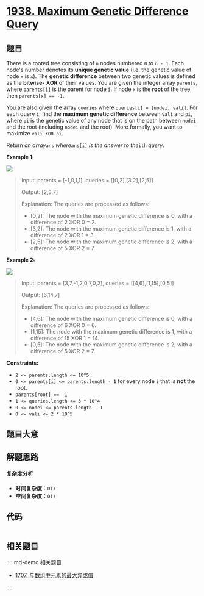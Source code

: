 # [1938. Maximum Genetic Difference Query](https://leetcode.com/problems/maximum-genetic-difference-query/)

## 题目

There is a rooted tree consisting of `n` nodes numbered `0` to `n - 1`. Each
node's number denotes its **unique genetic value** (i.e. the genetic value of
node `x` is `x`). The **genetic difference** between two genetic values is
defined as the **bitwise-** **XOR** of their values. You are given the integer
array `parents`, where `parents[i]` is the parent for node `i`. If node `x` is
the **root** of the tree, then `parents[x] == -1`.

You are also given the array `queries` where `queries[i] = [nodei, vali]`. For
each query `i`, find the **maximum genetic difference** between `vali` and
`pi`, where `pi` is the genetic value of any node that is on the path between
`nodei` and the root (including `nodei` and the root). More formally, you want
to maximize `vali XOR pi`.

Return _an array_`ans` _where_`ans[i]` _is the answer to the_`ith` _query_.

**Example 1:**

![](https://assets.leetcode.com/uploads/2021/06/29/c1.png)

> Input: parents = [-1,0,1,1], queries = [[0,2],[3,2],[2,5]]
>
> Output: [2,3,7]
>
> Explanation: The queries are processed as follows:
>
> - [0,2]: The node with the maximum genetic difference is 0, with a difference of 2 XOR 0 = 2.
> - [3,2]: The node with the maximum genetic difference is 1, with a difference of 2 XOR 1 = 3.
> - [2,5]: The node with the maximum genetic difference is 2, with a difference of 5 XOR 2 = 7.

**Example 2:**

![](https://assets.leetcode.com/uploads/2021/06/29/c2.png)

> Input: parents = [3,7,-1,2,0,7,0,2], queries = [[4,6],[1,15],[0,5]]
>
> Output: [6,14,7]
>
> Explanation: The queries are processed as follows:
>
> - [4,6]: The node with the maximum genetic difference is 0, with a difference of 6 XOR 0 = 6.
> - [1,15]: The node with the maximum genetic difference is 1, with a difference of 15 XOR 1 = 14.
> - [0,5]: The node with the maximum genetic difference is 2, with a difference of 5 XOR 2 = 7.

**Constraints:**

- `2 <= parents.length <= 10^5`
- `0 <= parents[i] <= parents.length - 1` for every node `i` that is **not** the root.
- `parents[root] == -1`
- `1 <= queries.length <= 3 * 10^4`
- `0 <= nodei <= parents.length - 1`
- `0 <= vali <= 2 * 10^5`

## 题目大意

## 解题思路

#### 复杂度分析

- **时间复杂度**：`O()`
- **空间复杂度**：`O()`

## 代码

```javascript

```

## 相关题目

:::: md-demo 相关题目

- [1707. 与数组中元素的最大异或值](https://leetcode.com/problems/maximum-xor-with-an-element-from-array)

::::

